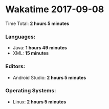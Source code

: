 # Wakatime 2017-09-08

Time Total: **2 hours 5 minutes**

### Languages:
- Java: **1 hours 49 minutes** 
- XML: **15 minutes** 

### Editors:
- Android Studio: **2 hours 5 minutes** 

### Operating Systems:
- Linux: **2 hours 5 minutes** 

